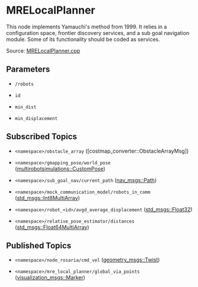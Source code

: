 # MRELocalPlanner

This node implements Yamauchi's method from 1999. It relies in a configuration space, frontier discovery services, and a sub goal navigation module. Some of its functionality should be coded as services.

Source: [MRELocalPlanner.cpp](../../src/multirobotexploration/source/navigation/MRELocalPlanner.cpp)

## Parameters

* ```/robots```

* ```id```

* ```min_dist```

* ```min_displacement```

## Subscribed Topics

* ```<namespace>/obstacle_array``` ([costmap_converter::ObstacleArrayMsg])

* ```<namespace>/gmapping_pose/world_pose``` ([multirobotsimulations::CustomPose](../../src/multirobotsimulations/msg/CustomPose.msg))

* ```<namespace>/sub_goal_nav/current_path``` ([nav_msgs::Path](https://docs.ros.org/en/api/nav_msgs/html/msg/Path.html))

* ```<namespace>/mock_communication_model/robots_in_comm``` ([std_msgs::Int8MultiArray](https://docs.ros.org/en/api/std_msgs/html/msg/Int8MultiArray.html))

* ```<namespace>/robot_<id>/avgd_average_displacement``` ([std_msgs::Float32](https://docs.ros.org/en/api/std_msgs/html/msg/Float32.html))

* ```<namespace>/relative_pose_estimator/distances``` ([std_msgs::Float64MultiArray](https://docs.ros.org/en/api/std_msgs/html/msg/Float64MultiArray.html))
  
## Published Topics

* ```<namespace>/node_rosaria/cmd_vel``` ([geometry_msgs::Twist](https://docs.ros.org/en/api/geometry_msgs/html/msg/Twist.html))

* ```<namespace>/mre_local_planner/global_via_points``` ([visualization_msgs::Marker](https://docs.ros.org/en/api/visualization_msgs/html/msg/Marker.html))

<!-- ## Published Transforms

* ```odom``` -->
